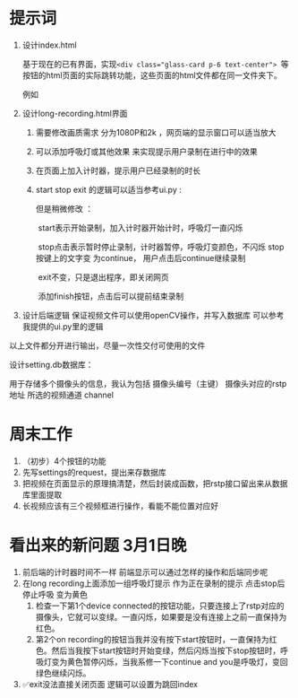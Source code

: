 # 提示词

1. 设计index.html

   基于现在的已有界面，实现`<div class="glass-card p-6 text-center"> `等按钮的html页面的实际跳转功能，这些页面的html文件都在同一文件夹下。

   例如

2. 设计long-recording.html界面

   1. 需要修改画质需求 分为1080P和2k ，网页端的显示窗口可以适当放大

   2. 可以添加呼吸灯或其他效果 来实现提示用户录制在进行中的效果

   3. 在页面上加入计时器，提示用户已经录制的时长

   4. start stop exit 的逻辑可以适当参考ui.py :

      但是稍微修改 ：

      ​	start表示开始录制，加入计时器开始计时，呼吸灯一直闪烁

      ​	stop点击表示暂时停止录制，计时器暂停，呼吸灯变颜色，不闪烁 stop按键上的文字变		为continue， 用户点击后continue继续录制

      ​	exit不变，只是退出程序，即关闭网页

      ​	添加finish按钮，点击后可以提前结束录制

3. 设计后端逻辑 保证视频文件可以使用openCV操作，并写入数据库 可以参考我提供的ui.py里的逻辑



以上文件都分开进行输出，尽量一次性交付可使用的文件





















设计setting.db数据库：

用于存储多个摄像头的信息，我认为包括 摄像头编号（主键） 摄像头对应的rstp地址 所选的视频通道 channel





# 周末工作

1. （初步）4个按钮的功能
2. 先写settings的request，提出来存数据库
3. 把视频在页面显示的原理搞清楚，然后封装成函数，把rstp接口留出来从数据库里面提取
4. 长视频应该有三个视频框进行操作，看能不能位置对应好





# 看出来的新问题 3月1日晚

1. 前后端的计时器时间不一样 前端显示可以通过怎样的操作和后端同步呢
2. 在long recording上面添加一组呼吸灯提示 作为正在录制的提示 点击stop后停止呼吸 变为黄色
   1. 检查一下第1个device connected的按钮功能，只要连接上了rstp对应的摄像头，它就可以变绿。一直闪烁，如果要是没有连接上之前一直保持为红色。
   2. 第2个on recording的按钮当我并没有按下start按钮时，一直保持为红色。然后当我按下start按钮时开始变绿，然后闪烁当按下stop按钮时，呼吸灯变为黄色暂停闪烁，当我系修一下continue and you是呼吸灯，变回绿色继续闪烁。
3. ✅exit没法直接关闭页面 逻辑可以设置为跳回index











